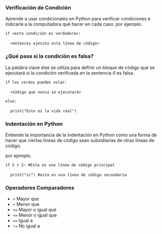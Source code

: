 ### Verificación de Condición
Aprende a usar condicionales en Python para verificar condiciones e indicarle a la computadora qué hacer en cada caso.
por ejemplo.

`if <esta condición es verdadera>:`

&nbsp;&nbsp;&nbsp;&nbsp;`<entonces ejecuta esta línea de código>`

### ¿Qué pasa si la condición es falsa?
La palabra clave else se utiliza para definir un bloque de código que se ejecutará si la condición verificada en la sentencia if es falsa.

`if los cerdos pueden volar:`

&nbsp;&nbsp;&nbsp;&nbsp;`<Código que nunca se ejecutará>`

`else:`

&nbsp;&nbsp;&nbsp;&nbsp;`print("Esto es la vida real")`

### Indentación en Python
Entiende la importancia de la indentación en Python como una forma de hacer que ciertas líneas de código sean subsidiarias de otras líneas de código.

por ejemplo.

`if 5 > 2: #Esta es una línea de código principal`

&nbsp;&nbsp;&nbsp;&nbsp;`print("sí") #esta es una línea de código secundaria`

### Operadores Comparadores
* `>` Mayor que
* `<` Menor que
* `>=` Mayor o igual que
* `<=` Menor o igual que
* `==` Igual a
* `!=` No igual a